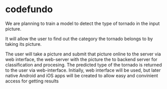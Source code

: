 # codefundo

We are planning to train a model to detect the type of tornado in the input picture.

It will allow the user to find out the category the tornado belongs to by taking its picture.

The user will take a picture and submit that picture online to the server via web interface, the web-server with the picture the to backend server for classification and procesing. The predicted type of the tornado is returned to the user via web-interface. Initially, web interface will be used, but later native Android and iOS apps will be created to allow easy and convinient access for getting results
